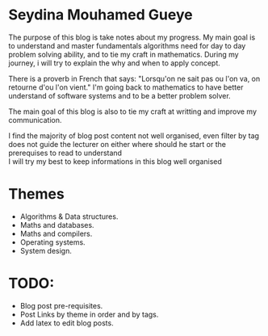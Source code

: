# Seydina Mouhamed Gueye

The purpose of this blog is take notes about my progress.
My main goal is to understand and master fundamentals algorithms need for 
day to day problem solving ability, and to tie my craft in mathematics.
During my journey, i will try to explain the why and when to apply concept.

There is a proverb in French that says: "Lorsqu'on ne sait pas ou l'on va, on retourne d'ou l'on vient."
I'm going back to mathematics to have better understand of software systems and to be a better problem solver.

The main goal of this blog is also to tie my craft at writting and improve my communication.

I find the majority of blog post content not well organised, even filter by tag does not guide the lecturer on either 
where should he start or the prerequises to read to understand  
I will try my best to keep informations in this blog well organised 


# Themes
- Algorithms & Data structures.
- Maths and databases.
- Maths and compilers.
- Operating systems.
- System design.

# TODO:
- Blog post pre-requisites.
- Post Links by theme in order and by tags.
- Add latex to edit blog posts.